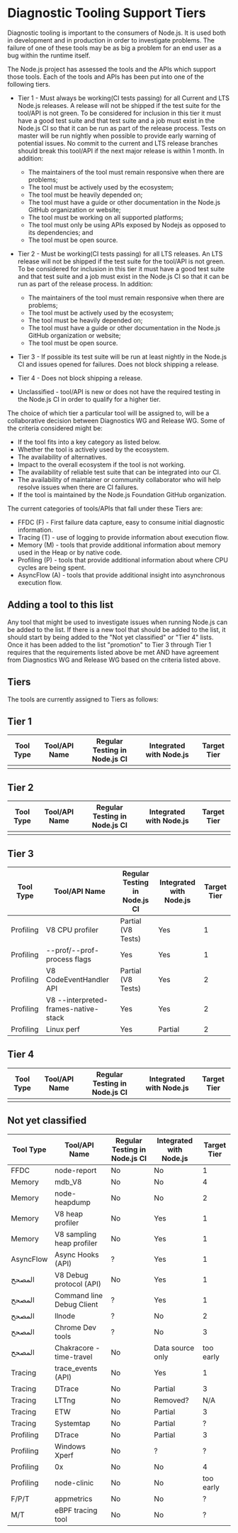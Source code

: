 # Diagnostic Tooling Support Tiers

Diagnostic tooling is important to the consumers of Node.js. It is used both in development and in production in order to investigate problems.  The failure of one of these tools may be as big a problem for an end user as a bug within the runtime itself.

The Node.js project has assessed the tools and the APIs which support those tools. Each of the tools and APIs has been put into one of the following tiers.

* Tier 1 - Must always be working(CI tests passing) for all Current and LTS Node.js releases. A release will not be shipped if the test suite for the tool/API is not green. To be considered for inclusion in this tier it must have a good test suite and that test suite and a job must exist in the Node.js CI so that it can be run as part of the release process.  Tests on master will be run nightly when possible to provide early warning of potential issues.  No commit to the current and LTS release branches should break this tool/API if the next major release is within 1 month. In addition:
    * The maintainers of the tool must remain responsive when there are problems;
    * The tool must be actively used by the ecosystem;
    * The tool must be heavily depended on;
    * The tool must have a guide or other documentation in the Node.js GitHub organization or website;
    * The tool must be working on all supported platforms;
    * The tool must only be using APIs exposed by Nodejs as opposed to its dependencies; and
    * The tool must be open source.

* Tier 2 - Must be working(CI tests passing) for all LTS releases. An LTS release will not be shipped if the test suite for the tool/API is not green. To be considered for inclusion in this tier it must have a good test suite and that test suite and a job must exist in the Node.js CI so that it can be run as part of the release process. In addition:
    * The maintainers of the tool must remain responsive when there are problems;
    * The tool must be actively used by the ecosystem;
    * The tool must be heavily depended on;
    * The tool must have a guide or other documentation in the Node.js GitHub organization or website;
    * The tool must be open source.

 * Tier 3 - If possible its test suite will be run at least nightly in the Node.js CI and issues opened for failures.  Does not block shipping a release.

 * Tier 4 - Does not block shipping a release.

 * Unclassified - tool/API is new or does not have the required testing in the Node.js CI in order to qualify for a higher tier.

The choice of which tier a particular tool will be assigned to, will be a collaborative decision between Diagnostics WG and Release WG. Some of the criteria considered might be:

* If the tool fits into a key category as listed below.
* Whether the tool is actively used by the ecosystem.
* The availability of alternatives.
* Impact to the overall ecosystem if the tool is not working.
* The availability of reliable test suite that can be integrated into our CI.
* The availability of maintainer or community collaborator who will help resolve issues when there are CI failures.
* If the tool is maintained by the Node.js Foundation GitHub organization.

The current categories of tools/APIs that fall under these Tiers are:

* FFDC (F) - First failure data capture, easy to consume initial diagnostic information.
* Tracing (T) - use of logging to provide information about execution flow.
* Memory (M) - tools that provide additional information about memory used in the Heap or by native code.
* Profiling (P) - tools that provide additional information about where CPU cycles are being spent.
* AsyncFlow (A) - tools that provide additional insight into asynchronous execution flow.

## Adding a tool to this list

Any tool that might be used to investigate issues when running Node.js can be added to the list. If there is a new tool that should be added to the list, it should start by being added to the "Not yet classified" or "Tier 4" lists. Once it has been added to the list "promotion" to Tier 3 through Tier 1 requires that the requirements listed above be met AND have agreement from Diagnostics WG and Release WG based on the criteria listed above.

## Tiers

The tools are currently assigned to Tiers as follows:

## Tier 1

 | Tool Type | Tool/API Name | Regular Testing in Node.js CI | Integrated with Node.js | Target Tier |
 | --------- | ------------- | ----------------------------- | ----------------------- | ----------- |
 |           |               |                               |                         |             |

## Tier 2

 | Tool Type | Tool/API Name | Regular Testing in Node.js CI | Integrated with Node.js | Target Tier |
 | --------- | ------------- | ----------------------------- | ----------------------- | ----------- |
 |           |               |                               |                         |             |


## Tier 3

 | Tool Type | Tool/API Name                        | Regular Testing in Node.js CI | Integrated with Node.js | Target Tier |
 | --------- | ------------------------------------ | ----------------------------- | ----------------------- | ----------- |
 | Profiling | V8 CPU profiler                      | Partial (V8 Tests)            | Yes                     | 1           |
 | Profiling | --prof/--prof-process flags          | Yes                           | Yes                     | 1           |
 | Profiling | V8 CodeEventHandler API              | Partial (V8 Tests)            | Yes                     | 2           |
 | Profiling | V8 --interpreted-frames-native-stack | Yes                           | Yes                     | 2           |
 | Profiling | Linux perf                           | Yes                           | Partial                 | 2           |

## Tier 4

 | Tool Type | Tool/API Name | Regular Testing in Node.js CI | Integrated with Node.js | Target Tier |
 | --------- | ------------- | ----------------------------- | ----------------------- | ----------- |
 |           |               |                               |                         |             |

## Not yet classified

 | Tool Type | Tool/API Name             | Regular Testing in Node.js CI | Integrated with Node.js | Target Tier |
 | --------- | ------------------------- | ----------------------------- | ----------------------- | ----------- |
 | FFDC      | node-report               | No                            | No                      | 1           |
 | Memory    | mdb_V8                    | No                            | No                      | 4           |
 | Memory    | node-heapdump             | No                            | No                      | 2           |
 | Memory    | V8 heap profiler          | No                            | Yes                     | 1           |
 | Memory    | V8 sampling heap profiler | No                            | Yes                     | 1           |
 | AsyncFlow | Async Hooks (API)         | ?                             | Yes                     | 1           |
 | المصحح    | V8 Debug protocol (API)   | No                            | Yes                     | 1           |
 | المصحح    | Command line Debug Client | ?                             | Yes                     | 1           |
 | المصحح    | llnode                    | ?                             | No                      | 2           |
 | المصحح    | Chrome Dev tools          | ?                             | No                      | 3           |
 | المصحح    | Chakracore - time-travel  | No                            | Data source only        | too early   |
 | Tracing   | trace_events (API)        | No                            | Yes                     | 1           |
 | Tracing   | DTrace                    | No                            | Partial                 | 3           |
 | Tracing   | LTTng                     | No                            | Removed?                | N/A         |
 | Tracing   | ETW                       | No                            | Partial                 | 3           |
 | Tracing   | Systemtap                 | No                            | Partial                 | ?           |
 | Profiling | DTrace                    | No                            | Partial                 | 3           |
 | Profiling | Windows Xperf             | No                            | ?                       | ?           |
 | Profiling | 0x                        | No                            | No                      | 4           |
 | Profiling | node-clinic               | No                            | No                      | too early   |
 | F/P/T     | appmetrics                | No                            | No                      | ?           |
 | M/T       | eBPF tracing tool         | No                            | No                      | ?           |

